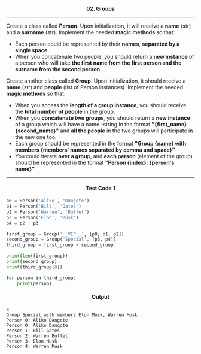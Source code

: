 <p align="center">
<strong>
02. Groups
</strong>
</p>

________________________________________________________

<p align="left">

Create a class called **Person**. Upon initialization, it will receive a **name** (str) and a **surname** (str). Implement the needed **magic methods** so that:
- Each person could be represented by their **names**, **separated by a single space**.
- When you concatenate two people, you should return a **new instance** of a person who will take **the first name from the first person and the surname from the second person**.

Create another class called **Group**. Upon initialization, it should receive a **name** (str) and **people** (list of Person instances). Implement the needed **magic methods** so that:
- When you access the **length of a group instance**, you should receive the **total number of people** in the group.
- When you **concatenate two groups**, you should return a **new instance** of a group which will have a name -string in the format **"{first_name} {second_name}"** and **all the people** in the two groups will participate in the new one too.
- Each group should be represented in the format **"Group {name} with members {members' names separated by comma and space}"**
- You could iterate **over a grou**p, and **each person** (element of the group) should be represented in the format **"Person {index}: {person's name}"**
</p>

_____________________________________________________________

<h4 align="center">Test Code 1</h4>

```Python
p0 = Person('Aliko', 'Dangote')
p1 = Person('Bill', 'Gates')
p2 = Person('Warren', 'Buffet')
p3 = Person('Elon', 'Musk')
p4 = p2 + p3

first_group = Group('__VIP__', [p0, p1, p2])
second_group = Group('Special', [p3, p4])
third_group = first_group + second_group

print(len(first_group))
print(second_group)
print(third_group[0])

for person in third_group:
    print(person)
```

<h4 align="center">Output</h4>

```
3
Group Special with members Elon Musk, Warren Musk
Person 0: Aliko Dangote
Person 0: Aliko Dangote
Person 1: Bill Gates
Person 2: Warren Buffet
Person 3: Elon Musk
Person 4: Warren Musk
```
